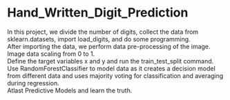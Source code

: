 # Hand_Written_Digit_Prediction
In this project, we divide the number of digits, collect the data from sklearn.datasets, import load_digits, and do some programming.
<br>
After importing the data, we perform data pre-processing of the image.
<br>
Image data scaling from 0 to 1.
<br>
Define the target variables x and y and run the train_test_split command.
<br>
Use RandomForestClassifier to model data as it creates a decision model from different data and uses majority voting for classification and averaging during regression.
<br>
Atlast Predictive Models and learn the truth.
